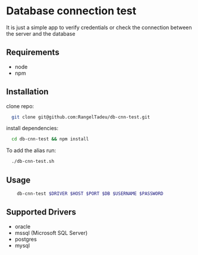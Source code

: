# Database connection test

It is just a simple app to verify credentials or check the connection between the server and the database

## Requirements

- node
- npm

## Installation

clone repo:

```bash
  git clone git@github.com:RangelTadeu/db-cnn-test.git
```

install dependencies:

```bash
  cd db-cnn-test && npm install
```

To add the alias run:

```bash
  ./db-cnn-test.sh
```

## Usage

```bash
    db-cnn-test $DRIVER $HOST $PORT $DB $USERNAME $PASSWORD
```

## Supported Drivers

- oracle
- mssql (Microsoft SQL Server)
- postgres
- mysql
